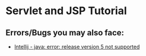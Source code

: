# Servlet and JSP Tutorial


## Errors/Bugs you may also face:
* [Intellij - java: error: release version 5 not supported](https://github.com/TinaXing2012/servlet-jsp/blob/master/notes/Intellij-Java%205%20not%20Supported.md)
